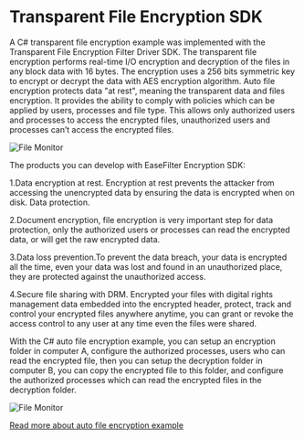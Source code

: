 # Transparent File Encryption SDK
 A C# transparent file encryption example was implemented with the Transparent File Encryption Filter Driver SDK. The transparent file encryption performs real-time I/O encryption and decryption of the files in any block data with 16 bytes. The encryption uses a 256 bits symmetric key to encrypt or decrypt the data with AES encryption algorithm. Auto file encryption protects data "at rest", meaning the transparent data and files encryption. It provides the ability to comply with policies which can be applied by users, processes and file type. This allows only authorized users and processes to access the encrypted files, unauthorized users and processes can’t access the encrypted files.
 
![File Monitor](https://www.easefilter.com/Images/TransparentFileEncryption.png)

The products you can develop with EaseFilter Encryption SDK:

1.Data encryption at rest. Encryption at rest prevents the attacker from accessing the unencrypted data by ensuring the data is encrypted when on disk.
Data protection.

2.Document encryption, file encryption is very important step for data protection, only the authorized users or processes can read the encrypted data, or will get the raw encrypted data.

3.Data loss prevention.To prevent the data breach, your data is encrypted all the time, even your data was lost and found in an unauthorized place, they are protected against the unauthorized access.

4.Secure file sharing with DRM.
Encrypted your files with digital rights management data embedded into the encrypted header, protect, track and control your encrypted files anywhere anytime, you can grant or revoke the access control to any user at any time even the files were shared.

With the C# auto file encryption example, you can setup an encryption folder in computer A, configure the authorized processes, users who can read the encrypted file, then you can setup the decryption folder in computer B, you can copy the encrypted file to this folder, and configure the authorized processes which can read the encrypted files in the decryption folder.

![File Monitor](https://www.easefilter.com/images/autoencryptdemo.png)

[Read more about auto file encryption example](https://www.easefilter.com/Forums_Files/AutoFileEncryption.htm)
